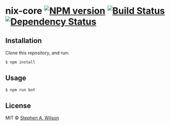 # nix-core [![NPM version][npm-image]][npm-url] [![Build Status][travis-image]][travis-url] [![Dependency Status][daviddm-image]][daviddm-url]
> 



## Installation

Clone this repository, and run:
```sh
$ npm install
```

## Usage

```js
$ npm run bot
```
## License

MIT © [Stephen A. Wilson]()


[npm-image]: https://badge.fury.io/js/nix-core.svg
[npm-url]: https://npmjs.org/package/nix-core
[travis-image]: https://travis-ci.org/SpyMaster356/nix-core.svg?branch=master
[travis-url]: https://travis-ci.org/SpyMaster356/nix-core
[daviddm-image]: https://david-dm.org/SpyMaster356/nix-core.svg?theme=shields.io
[daviddm-url]: https://david-dm.org/SpyMaster356/nix-core
